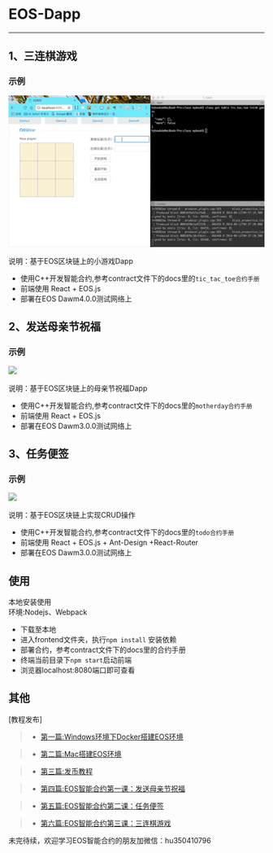 # EOS-Dapp
---
##  1、三连棋游戏
### 示例
![](tictactoe.gif)

说明：基于EOS区块链上的小游戏Dapp<br>
  * 使用C++开发智能合约,参考contract文件下的docs里的`tic_tac_toe合约手册`
  * 前端使用 React + EOS.js
  * 部署在EOS Dawm4.0.0测试网络上

##  2、发送母亲节祝福
### 示例
![](motherday.gif)

说明：基于EOS区块链上的母亲节祝福Dapp<br>
  * 使用C++开发智能合约,参考contract文件下的docs里的`motherday合约手册`
  * 前端使用 React + EOS.js
  * 部署在EOS Dawm3.0.0测试网络上

##  3、任务便签
### 示例
![](tasklist.gif)

说明：基于EOS区块链上实现CRUD操作<br>
  * 使用C++开发智能合约,参考contract文件下的docs里的`todo合约手册`
  * 前端使用 React + EOS.js + Ant-Design +React-Router
  * 部署在EOS Dawm3.0.0测试网络上

## 使用
  本地安装使用<br>
  环境:Nodejs、Webpack
  * 下载至本地
  * 进入frontend文件夹，执行`npm install` 安装依赖
  * 部署合约，参考contract文件下的docs里的合约手册
  * 终端当前目录下`npm start`启动前端
  * 浏览器localhost:8080端口即可查看

## 其他
[教程发布]
> * [第一篇:Windows环境下Docker搭建EOS环境](https://github.com/PeterHuZQ/EOS-Development/blob/master/Windows%E7%8E%AF%E5%A2%83%E4%B8%8BDocker%E5%AE%89%E8%A3%85EOS%E6%95%99%E7%A8%8B.md)

> * [第二篇:Mac搭建EOS环境](https://github.com/PeterHuZQ/EOS-Development/blob/master/Mac%E4%B8%8B%E6%90%AD%E5%BB%BAEOS%E7%8E%AF%E5%A2%83.md)

> * [第三篇:发币教程](https://github.com/PeterHuZQ/EOS-Development/blob/master/%E5%8F%91%E4%B8%AA%5B%E5%A4%A7%E5%AE%9DSOD%E5%B8%81%5D.md)

> * [第四篇:EOS智能合约第一课：发送母亲节祝福](https://github.com/PeterHuZQ/EOS-Dapp/blob/master/contract/docs/motherday%E5%90%88%E7%BA%A6%E6%89%8B%E5%86%8C.md)

> * [第五篇:EOS智能合约第二课：任务便签](https://github.com/PeterHuZQ/EOS-Dapp/blob/master/contract/docs/todo%E5%90%88%E7%BA%A6%E6%89%8B%E5%86%8C.md)

> * [第六篇:EOS智能合约第三课：三连棋游戏](https://github.com/PeterHuZQ/EOS-Dapp/blob/master/contract/docs/todo%E5%90%88%E7%BA%A6%E6%89%8B%E5%86%8C.md)

未完待续，欢迎学习EOS智能合约的朋友加微信：hu350410796<br>

